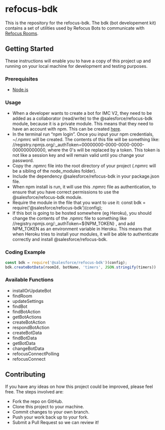 # refocus-bdk
This is the repository for the refocus-bdk. The bdk (bot developement kit) contains a set of utilities used by Refocus Bots to communicate with [Refocus Rooms](https://github.com/salesforce/refocus).

## Getting Started
These instructions will enable you to have a copy of this project up and running on your local machine for development and testing purposes.

### Prerequisites
* [Node.js](https://nodejs.org/en/) 

### Usage
* When a developer wants to create a bot for IMC V2, they need to be added as a collaborator (read/write) to the @salesforce/refocus-bdk module, because it is a private module. This means that they need to have an account with npm. This can be created [here](https://www.npmjs.com/).
* In the terminal run “npm login”. Once you input your npm credentials, ~/.npmrc will be created. The contents of this file will be something like: //registry.npmjs.org/:_authToken=00000000-0000-0000-0000-000000000000, where the 0's will be replaced by a token. This token is not like a session key and will remain valid until you change your password.
* Copy the .npmrc file into the root directory of your project (.npmrc will be a sibling of the node_modules folder).
* Include the dependency @salesforce/refocus-bdk in your package.json file.
* When npm install is run, it will use this .npmrc file as authentication, to ensure that you have correct permissions to use the @salesforce/refocus-bdk module.
* Require the module in the file that you want to use it: const bdk = require('@salesforce/refocus-bdk')(config);
* If this bot is going to be hosted somewhere (eg Heroku), you should change the contents of the .npmrc file to something like //registry.npmjs.org/:_authToken=${NPM_TOKEN} , and add NPM_TOKEN as an environment variable in Heroku. This means that when Heroku tries to install your modules, it will be able to authenticate correctly and install @salesforce/refocus-bdk.

### Coding Example
```javascript
const bdk = require('@salesforce/refocus-bdk')(config);
bdk.createBotData(roomId, botName, 'timers', JSON.stringify(timers))
```

### Available Functions
* installOrUpdateBot
* findRoom
* updateSettings
* findBot
* findBotAction
* getBotActions
* createBotAction
* respondBotAction
* createBotData
* findBotData
* getBotData
* changeBotData
* refocusConnectPolling
* refocusConnect

## Contributing
If you have any ideas on how this project could be improved, please feel free. The steps involved are:
* Fork the repo on GitHub.
* Clone this project to your machine.
* Commit changes to your own branch.
* Push your work back up to your fork.
* Submit a Pull Request so we can review it!
